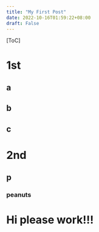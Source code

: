 ```yaml
---
title: "My First Post"
date: 2022-10-16T01:59:22+08:00
draft: False
---
```

[ToC]
# 1st 
## a
## b
## c
# 2nd
## p
### peanuts
# Hi please work!!!